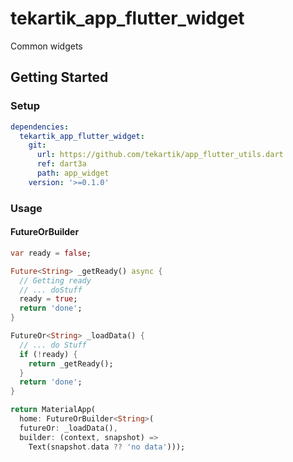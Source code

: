 # tekartik_app_flutter_widget

Common widgets

## Getting Started

### Setup

```yaml
dependencies:
  tekartik_app_flutter_widget:
    git:
      url: https://github.com/tekartik/app_flutter_utils.dart
      ref: dart3a
      path: app_widget
    version: '>=0.1.0'
```

### Usage

#### FutureOrBuilder

```dart
var ready = false;

Future<String> _getReady() async {
  // Getting ready
  // ... doStuff
  ready = true;
  return 'done';
}

FutureOr<String> _loadData() {
  // ... do Stuff
  if (!ready) {
    return _getReady();
  }
  return 'done';
}

return MaterialApp(
  home: FutureOrBuilder<String>(
  futureOr: _loadData(),
  builder: (context, snapshot) =>
    Text(snapshot.data ?? 'no data')));
```

